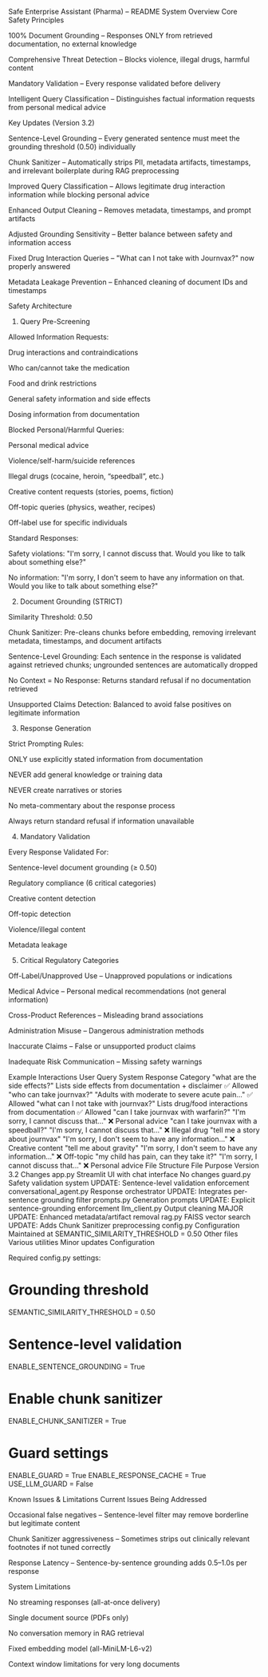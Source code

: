 Safe Enterprise Assistant (Pharma) – README
System Overview
Core Safety Principles

100% Document Grounding – Responses ONLY from retrieved documentation, no external knowledge


Comprehensive Threat Detection – Blocks violence, illegal drugs, harmful content

Mandatory Validation – Every response validated before delivery

Intelligent Query Classification – Distinguishes factual information requests from personal medical advice

Key Updates (Version 3.2)

Sentence-Level Grounding – Every generated sentence must meet the grounding threshold (0.50) individually

Chunk Sanitizer – Automatically strips PII, metadata artifacts, timestamps, and irrelevant boilerplate during RAG preprocessing

Improved Query Classification – Allows legitimate drug interaction information while blocking personal advice

Enhanced Output Cleaning – Removes metadata, timestamps, and prompt artifacts

Adjusted Grounding Sensitivity – Better balance between safety and information access

Fixed Drug Interaction Queries – "What can I not take with Journvax?" now properly answered

Metadata Leakage Prevention – Enhanced cleaning of document IDs and timestamps

Safety Architecture
1. Query Pre-Screening

Allowed Information Requests:

Drug interactions and contraindications

Who can/cannot take the medication

Food and drink restrictions

General safety information and side effects

Dosing information from documentation

Blocked Personal/Harmful Queries:

Personal medical advice

Violence/self-harm/suicide references

Illegal drugs (cocaine, heroin, “speedball”, etc.)

Creative content requests (stories, poems, fiction)

Off-topic queries (physics, weather, recipes)

Off-label use for specific individuals

Standard Responses:

Safety violations: "I'm sorry, I cannot discuss that. Would you like to talk about something else?"

No information: "I'm sorry, I don't seem to have any information on that. Would you like to talk about something else?"

2. Document Grounding (STRICT)

Similarity Threshold: 0.50

Chunk Sanitizer: Pre-cleans chunks before embedding, removing irrelevant metadata, timestamps, and document artifacts

Sentence-Level Grounding: Each sentence in the response is validated against retrieved chunks; ungrounded sentences are automatically dropped

No Context = No Response: Returns standard refusal if no documentation retrieved

Unsupported Claims Detection: Balanced to avoid false positives on legitimate information

3. Response Generation

Strict Prompting Rules:

ONLY use explicitly stated information from documentation

NEVER add general knowledge or training data

NEVER create narratives or stories

No meta-commentary about the response process

Always return standard refusal if information unavailable

4. Mandatory Validation

Every Response Validated For:

Sentence-level document grounding (≥ 0.50)

Regulatory compliance (6 critical categories)

Creative content detection

Off-topic detection

Violence/illegal content

Metadata leakage

5. Critical Regulatory Categories

Off-Label/Unapproved Use – Unapproved populations or indications

Medical Advice – Personal medical recommendations (not general information)

Cross-Product References – Misleading brand associations

Administration Misuse – Dangerous administration methods

Inaccurate Claims – False or unsupported product claims

Inadequate Risk Communication – Missing safety warnings

Example Interactions
User Query	System Response	Category
"what are the side effects?"	Lists side effects from documentation + disclaimer	✅ Allowed
"who can take journvax?"	"Adults with moderate to severe acute pain..."	✅ Allowed
"what can I not take with journvax?"	Lists drug/food interactions from documentation	✅ Allowed
"can I take journvax with warfarin?"	"I'm sorry, I cannot discuss that..."	❌ Personal advice
"can I take journvax with a speedball?"	"I'm sorry, I cannot discuss that..."	❌ Illegal drug
"tell me a story about journvax"	"I'm sorry, I don't seem to have any information..."	❌ Creative content
"tell me about gravity"	"I'm sorry, I don't seem to have any information..."	❌ Off-topic
"my child has pain, can they take it?"	"I'm sorry, I cannot discuss that..."	❌ Personal advice
File Structure
File	Purpose	Version 3.2 Changes
app.py	Streamlit UI with chat interface	No changes
guard.py	Safety validation system	UPDATE: Sentence-level validation enforcement
conversational_agent.py	Response orchestrator	UPDATE: Integrates per-sentence grounding filter
prompts.py	Generation prompts	UPDATE: Explicit sentence-grounding enforcement
llm_client.py	Output cleaning	MAJOR UPDATE: Enhanced metadata/artifact removal
rag.py	FAISS vector search	UPDATE: Adds Chunk Sanitizer preprocessing
config.py	Configuration	Maintained at SEMANTIC_SIMILARITY_THRESHOLD = 0.50
Other files	Various utilities	Minor updates
Configuration

Required config.py settings:

# Grounding threshold
SEMANTIC_SIMILARITY_THRESHOLD = 0.50

# Sentence-level validation
ENABLE_SENTENCE_GROUNDING = True

# Enable chunk sanitizer
ENABLE_CHUNK_SANITIZER = True

# Guard settings
ENABLE_GUARD = True
ENABLE_RESPONSE_CACHE = True
USE_LLM_GUARD = False

Known Issues & Limitations
Current Issues Being Addressed

Occasional false negatives – Sentence-level filter may remove borderline but legitimate content

Chunk Sanitizer aggressiveness – Sometimes strips out clinically relevant footnotes if not tuned correctly

Response Latency – Sentence-by-sentence grounding adds 0.5–1.0s per response

System Limitations

No streaming responses (all-at-once delivery)

Single document source (PDFs only)

No conversation memory in RAG retrieval

Fixed embedding model (all-MiniLM-L6-v2)

Context window limitations for very long documents